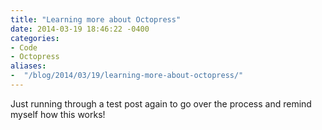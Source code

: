 ```yaml
---
title: "Learning more about Octopress"
date: 2014-03-19 18:46:22 -0400
categories: 
- Code
- Octopress
aliases: 
-  "/blog/2014/03/19/learning-more-about-octopress/"
---
```


Just running through a test post again to go over the process and remind myself how this works!
